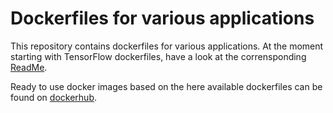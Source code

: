 # Dockerfiles for various applications
This repository contains dockerfiles for various applications. At the moment starting with TensorFlow dockerfiles, have a look at the corrensponding [ReadMe](./tensorflow/ReadMe).

Ready to use docker images based on the here available dockerfiles can be found on [dockerhub](https://hub.docker.com/r/ai2ys).